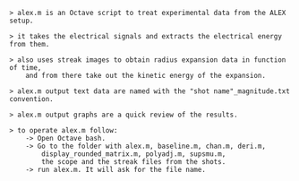 
	> alex.m is an Octave script to treat experimental data from the ALEX setup.

	> it takes the electrical signals and extracts the electrical energy from them.

	> also uses streak images to obtain radius expansion data in function of time, 
		and from there take out the kinetic energy of the expansion.

	> alex.m output text data are named with the "shot name"_magnitude.txt convention.

	> alex.m output graphs are a quick review of the results.

	> to operate alex.m follow:
		-> Open Octave bash.
		-> Go to the folder with alex.m, baseline.m, chan.m, deri.m, 
			display_rounded_matrix.m, polyadj.m, supsmu.m, 
			the scope and the streak files from the shots.
		-> run alex.m. It will ask for the file name. 
